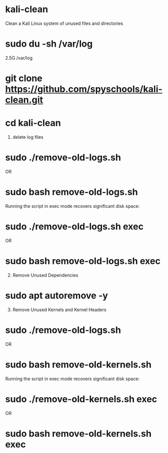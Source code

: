 # kali-clean
Clean a Kali Linux system of unused files and directories

# sudo du -sh /var/log
2.5G /var/log

# git clone https://github.com/spyschools/kali-clean.git
# cd kali-clean

1. delete log files 
# sudo ./remove-old-logs.sh 
OR
# sudo bash remove-old-logs.sh 

Running the script in exec mode recovers significant disk space:
# sudo ./remove-old-logs.sh exec
OR
# sudo bash remove-old-logs.sh exec

2. Remove Unused Dependencies
# sudo apt autoremove -y

3. Remove Unused Kernels and Kernel Headers
# sudo ./remove-old-logs.sh 
OR
# sudo bash remove-old-kernels.sh

Running the script in exec mode recovers significant disk space:
# sudo ./remove-old-kernels.sh exec
OR
# sudo bash remove-old-kernels.sh exec

